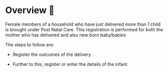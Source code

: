 # Overview 📝

Female members of a household who have just delivered more than 1 child is brought under Post Natal Care. This registration is performed for both the mother who has delivered and also new born baby/babies

The steps to follow are:

- Register the outcomes of the delivery

- Further to this, register or enter the details of the infant.



